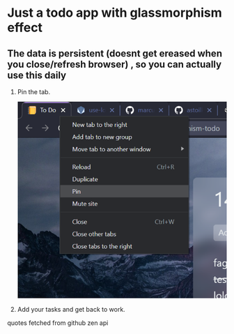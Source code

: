 # Just a todo app with glassmorphism effect

## The data is persistent (doesnt get ereased when you close/refresh browser) , so you can actually use this daily

1. Pin the tab.

   <img src="src/assets/Annotation 2021-03-14 200436.png">

2. Add your tasks and get back to work.

quotes fetched from github zen api
